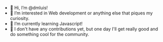 - 👋 Hi, I’m @dmluis!
- 👀 I’m interested in Web development or anything else that piques my curiosity.
- 🌱 I’m currently learning Javascript!
- 💞️ I don't have any contributions yet, but one day I'll get really good and do something cool for the community.
